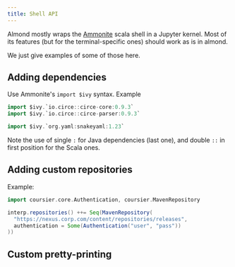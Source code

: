 ```yaml
---
title: Shell API
---
```


Almond mostly wraps the [Ammonite](http://ammonite.io/) scala shell in a Jupyter kernel. Most
of its features (but for the terminal-specific ones) should work as is in almond.

We just give examples of some of those here.

## Adding dependencies

Use Ammonite's `import $ivy` syntax. Example
```scala
import $ivy.`io.circe::circe-core:0.9.3`
import $ivy.`io.circe::circe-parser:0.9.3`

import $ivy.`org.yaml:snakeyaml:1.23`
```

Note the use of single `:` for Java dependencies (last one), and double `::`
in first position for the Scala ones.

## Adding custom repositories

Example:

```scala
import coursier.core.Authentication, coursier.MavenRepository

interp.repositories() ++= Seq(MavenRepository(
  "https://nexus.corp.com/content/repositories/releases",
  authentication = Some(Authentication("user", "pass"))
))
```

## Custom pretty-printing

